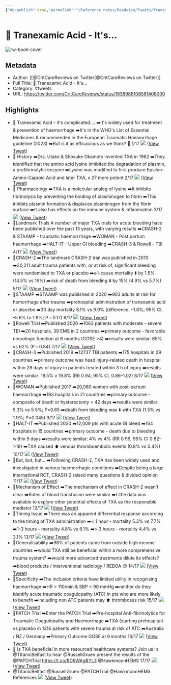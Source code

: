 ```yaml
---
{"dg-publish":true,"permalink":"/Reference notes/Readwise/Tweets/Tranexamic Acid - It's.../"}
---
```


# 🚩 Tranexamic Acid - It's...

![rw-book-cover](https://pbs.twimg.com/profile_images/378800000356963215/7b87d5c360583e770c087682f0a6e13e.png)

## Metadata
- Author: [[@CritCareReviews on Twitter\|@CritCareReviews on Twitter]]
- Full Title: 🚩 Tranexamic Acid - It's...
- Category: #tweets
- URL: https://twitter.com/CritCareReviews/status/1638986108561408000

## Highlights
- 🚩 Tranexamic Acid - it's complicated....
  ➡️It's widely used for treatment & prevention of haemorrhage
  ➡️It's in the WHO's List of Essential Medicines & recommended in the European Traumatic Haemorrhage guideline (2023)
  ➡️But is it as efficacious as we think?
  🧵 1/17 
  ![](https://pbs.twimg.com/media/Fr7ZLdtX0BEIgkv.jpg) ([View Tweet](https://twitter.com/CritCareReviews/status/1638986108561408000))
- 🚩 History
  ➡️Drs. Utako & Shosuke Okamoto invented TXA in 1962
  ➡️They identified that the amino acid lysine inhibited the degradation of plasmin, a profibrinolytic enzyme
  ➡️Lysine was modified to first produce Epsilon- Amino-Caproic Acid and later TXA, x 27 more potent
  2/17 
  ![](https://pbs.twimg.com/media/Fr7ZMdMXgAAF8ff.jpg) ([View Tweet](https://twitter.com/CritCareReviews/status/1638986124818530304))
- 🚩 Pharmacology
  ➡️TXA is a molecular analog of lysine 
  ➡️It inhibits fibrinolysis by preventing the binding of plasminogen to fibrin
  ➡️This inhibits plasmin formation & displaces plasminogen from the fibrin surface
  ➡️It also has effects on the immune system & inflammation
  3/17 
  ![](https://pbs.twimg.com/media/Fr7ZM9YX0AAKFbX.jpg) ([View Tweet](https://twitter.com/CritCareReviews/status/1638986133844692993))
- 🚩Landmark Trials
  A number of major TXA trials for acute bleeding have been published over the past 13 years, with varying results
  ➡️CRASH-2 & STAAMP - traumatic haemorrrhage
  ➡️WOMAN - Post partum haemorrhage
  ➡️HALT-IT - Upper GI bleeding
  ➡️CRASH-3 & Rowell - TBI
  4/17 
  ![](https://pbs.twimg.com/media/Fr7ZNi3X0AIaZe1.jpg) ([View Tweet](https://twitter.com/CritCareReviews/status/1638986143931965440))
- 🚩CRASH-2
  ➡️The landmark CRASH-2 trial was published in 2010 
  ➡️20,211 adult trauma patients with, or at risk of, significant bleeding were randomised to TXA or placebo
  ➡️all-cause mortality ⬇️ by 1.5% (14.5% vs 16%)
  ➡️risk of death from bleeding ⬇️ by 15% (4.9% vs 5.7%)
  5/17 
  ![](https://pbs.twimg.com/media/Fr7ZOBIX0AwTgUM.jpg) ([View Tweet](https://twitter.com/CritCareReviews/status/1638986151834062850))
- 🚩STAAMP
  ➡️STAAMP was published in 2020
  ➡️903 adults at risk for hemorrhage after trauma
  ➡️prehospital administration of tranexamic acid or placebo
  ➡️30 day mortality 8.1% vs 9.9% (difference, –1.8%; 95% CI, –5.6% to 1.9%; P = 0.17)
  6/17 
  ![](https://pbs.twimg.com/media/Fr7ZOf_WcAANufV.jpg) ([View Tweet](https://twitter.com/CritCareReviews/status/1638986161057325056))
- 🚩Rowell Trial
  ➡️Published 2020
  ➡️1063 patients with moderate - severe TBI
  ➡️20 hospitals, 39 EMS in 2 countries
  ➡️primary outcome - favorable neurologic function at 6 months (GOSE >4) 
  ➡️results were similar: 65% vs 62% (P = 0.84)
  7/17 
  ![](https://pbs.twimg.com/media/Fr7ZPHWX0Age-T8.jpg) ([View Tweet](https://twitter.com/CritCareReviews/status/1638986170620329984))
- 🚩CRASH-3
  ➡️Published 2019
  ➡️12737 TBI patients
  ➡️175 hospitals in 29 countries
  ➡️primary outcome was head injury-related death in hospital within 28 days of injury in patients treated within 3 h of injury
  ➡️results were similar: 18.5% v 19.8% (RR 0.94; 95% CI, 0.86–1.02)
  8/17 
  ![](https://pbs.twimg.com/media/Fr7ZPkRWcAEp0Nz.png) ([View Tweet](https://twitter.com/CritCareReviews/status/1638986178543382528))
- 🚩WOMAN
  ➡️Published 2017
  ➡️20,060 women with post-partum haemorrhage
  ➡️193 hospitals in 21 countries
  ➡️primary outcome - composite of death or hysterectomy < 42 days
  ➡️results were similar: 5.3% vs 5·5%; P=0.65
  ➡️death from bleeding was ⬇️ with TXA (1.5% vs 1.9%; P=0.045)
  9/17 
  ![](https://pbs.twimg.com/media/Fr7ZQBKX0AAQUH5.jpg) ([View Tweet](https://twitter.com/CritCareReviews/status/1638986185984053250))
- 🚩HALT-IT
  ➡️Published 2020
  ➡️12,009 pts with acute GI bleed
  ➡️164 hospitals in 15 countries
  ➡️primary outcome - death due to bleeding within 5 days
  ➡️results were similar: 4% vs 4% (RR 0·99, 95% CI 0·82–1·18)
  ➡️TXA caused ⬆️ venous thromboembolic events (0.8% vs 0.4%)
  10/17 
  ![](https://pbs.twimg.com/media/Fr7ZQc5X0A8v0-c.jpg) ([View Tweet](https://twitter.com/CritCareReviews/status/1638986193277943808))
- 🚩But, but, but...
  ➡️Following CRASH-2, TXA has been widely used and investigated in various haemorrhagic conditions
  ➡️Despite being a large international RCT, CRASH-2 raised many questions & divided opinion
  11/17 
  ![](https://pbs.twimg.com/media/Fr7ZQ_4WcAAEgX5.jpg) ([View Tweet](https://twitter.com/CritCareReviews/status/1638986202627076096))
- 🚩Mechanism of Effect
  ➡️The mechanism of effect in CRASH-2 wasn't clear
  ➡️Rates of blood transfusion were similar
  ➡️Little data was available to explore other potential effects of TXA as the responsible mediator
  12/17 
  ![](https://pbs.twimg.com/media/Fr7ZRZjX0AIqpVO.jpg) ([View Tweet](https://twitter.com/CritCareReviews/status/1638986209279229952))
- 🚩Timing Issue
  ➡️There was an apparent differential response according to the timing of TXA administration
  ➡️< 1 hour - mortality 5.3% vs 7.7%
  ➡️1-3 hours - mortality 4.8% vs 6.1%
  ➡️> 3 hours - mortality 4.4% vs 3.1%
  13/17 
  ![](https://pbs.twimg.com/media/Fr7ZRw-XoAc1x8r.png) ([View Tweet](https://twitter.com/CritCareReviews/status/1638986215864270848))
- 🚩Generalisability 
  ➡️98% of patients came from outside high income countries
  ➡️would TXA still be beneficial within a more comprehensive trauma system?
  ➡️would more advanced treatments dilute its effects?
  ➡️blood products / interventional radiology / REBOA 😉
  14/17 
  ![](https://pbs.twimg.com/media/Fr7ZSc8WcAAkpFd.jpg) ([View Tweet](https://twitter.com/CritCareReviews/status/1638986228120059905))
- 🚩Specificity
  ➡️The inclusion criteria have limited utility in recognising haemorrhage
  ➡️HR > 110/min & SBP < 90 mmHg
  ➡️neither do they identify acute traumatic coagulopathy (ATC) in pts who are more likely to benefit 
  ➡️including non ATC patients may ⬆️ thromboses risk
  15/17 
  ![](https://pbs.twimg.com/media/Fr7ZS_UX0AksShr.jpg) ([View Tweet](https://twitter.com/CritCareReviews/status/1638986237750177792))
- 🚩PATCH Trial
  ➡️Enter the PATCH Trial
  ➡️Pre-hospital Anti-fibrinolytics for Traumatic Coagulopathy and Haemorrhage
  ➡️TXA (starting prehospital) vs placebo in 1316 patients with severe trauma at risk of ATC
  ➡️Australia / NZ / Germany
  ➡️Primary Outcome GOSE at 6 months
  16/17 
  ![](https://pbs.twimg.com/media/Fr7ZTdyWwAIA02P.jpg) ([View Tweet](https://twitter.com/CritCareReviews/status/1638986245903912966))
- 🚩 Is TXA beneficial in more resourced healthcare systems?
  Join us in @TitanicBelfast to hear @RussellGruen present the results of the @PATCHTrial
  https://t.co/RD6WAgBYL3
  @HawkmoonHEMS
  17/17 
  ![](https://pbs.twimg.com/media/Fr7ZUKJWAAA9ncB.jpg) ([View Tweet](https://twitter.com/CritCareReviews/status/1638986258063167488))
- @TitanicBelfast @RussellGruen @PATCHTrial @HawkmoonHEMS References 
  ![](https://pbs.twimg.com/media/Fr7ZUwHX0BMak0_.jpg) ([View Tweet](https://twitter.com/CritCareReviews/status/1638986267915603968))
